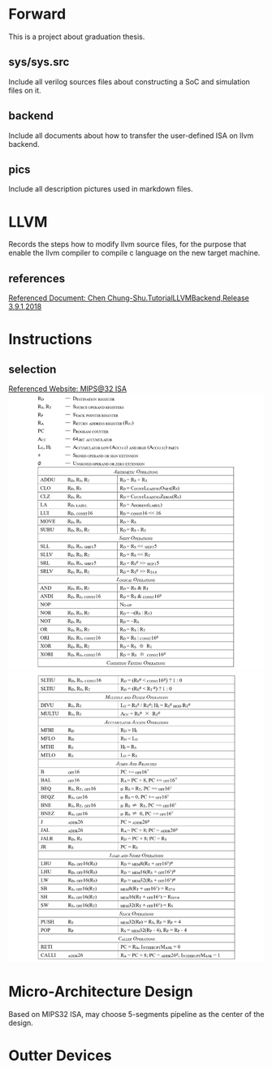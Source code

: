 # Forward
This is a project about graduation thesis.

## sys/sys.src
Include all verilog sources files about constructing a SoC and simulation files on it.

## backend
Include all documents about how to transfer the user-defined ISA on llvm backend.

## pics
Include all description pictures used in markdown files.

# LLVM
Records the steps how to modify llvm source files, for the purpose that enable the llvm compiler to compile c language on the new target machine.

## references
[Referenced Document: Chen Chung-Shu.TutorialLLVMBackend,Release 3.9.1,2018](http://jonathan2251.github.io/lbd/)

# Instructions
## selection 
[Referenced Website: MIPS@32 ISA](https://www.mips.com/products/architectures/mips32-2/, "MIPS32 Instruction Set Quick Reference v1.01")
![avatar](https://github.com/ilo5u/CX-CPU/blob/master/pics/INS_1.png)
![avatar](https://github.com/ilo5u/CX-CPU/blob/master/pics/INS_2.png)

# Micro-Architecture Design
Based on MIPS32 ISA, may choose 5-segments pipeline as the center of the design.

# Outter Devices
